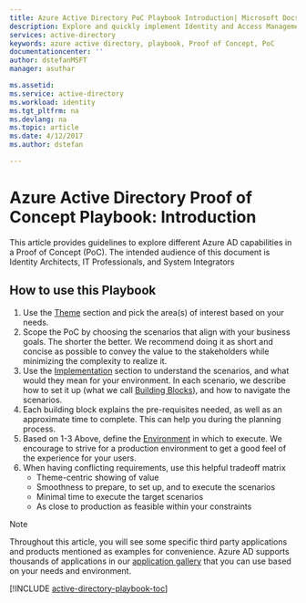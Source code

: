 ```yaml
---
title: Azure Active Directory PoC Playbook Introduction| Microsoft Docs
description: Explore and quickly implement Identity and Access Management scenarios 
services: active-directory
keywords: azure active directory, playbook, Proof of Concept, PoC
documentationcenter: ''
author: dstefanMSFT
manager: asuthar

ms.assetid: 
ms.service: active-directory
ms.workload: identity
ms.tgt_pltfrm: na
ms.devlang: na
ms.topic: article
ms.date: 4/12/2017
ms.author: dstefan

---
```

# Azure Active Directory Proof of Concept Playbook: Introduction

This article provides guidelines to explore different Azure AD capabilities in a Proof of Concept (PoC). The intended audience of this document is Identity Architects, IT Professionals, and System Integrators

## How to use this Playbook

1. Use the [Theme](active-directory-playbook-ingredients.md#theme) section and pick the area(s) of interest based on your needs.  
2. Scope the PoC by choosing the scenarios that align with your business goals. The shorter the better. We recommend doing it as short and concise as possible to convey the value to the stakeholders while minimizing the complexity to realize it.  
3. Use the [Implementation](active-directory-playbook-implementation.md) section to understand the scenarios, and what would they mean for your environment. In each scenario, we describe how to set it up (what we call [Building Blocks](active-directory-playbook-building-blocks.md)), and how to navigate the scenarios. 
4. Each building block explains the pre-requisites needed, as well as an approximate time to complete. This can help you during the planning process. 
5. Based on 1-3 Above, define the [Environment](active-directory-playbook-ingredients.md#environment) in which to execute. We encourage to strive for a production environment to get a good feel of the experience for your users. 
6. When having conflicting requirements, use this helpful tradeoff matrix 
   - Theme-centric showing of value  
   - Smoothness to prepare, to set up, and to execute the scenarios 
   - Minimal time to execute the target scenarios 
   - As close to production as feasible within your constraints 

>[!NOTE]
> Throughout this article, you will see some specific third party applications and products mentioned as examples for convenience. Azure AD supports thousands of applications in our [application gallery](https://azuremarketplace.microsoft.com/marketplace/apps/category/azure-active-directory-apps) that you can use based on your needs and environment. 



[!INCLUDE [active-directory-playbook-toc](../../includes/active-directory-playbook-steps.md)]

